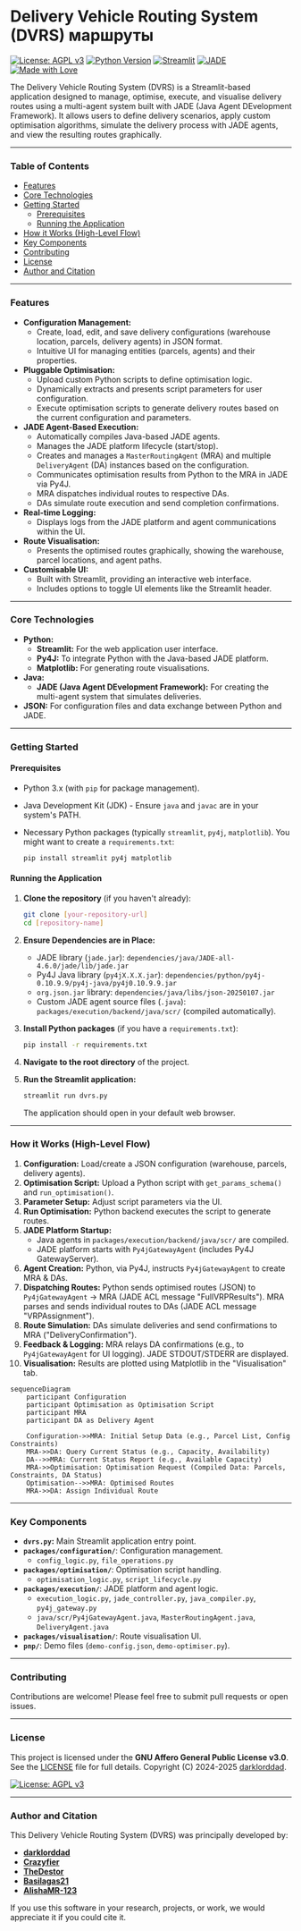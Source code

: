 # Delivery Vehicle Routing System (DVRS)  маршруты

[![License: AGPL v3](https://img.shields.io/badge/License-AGPL%20v3-blue.svg)](https://www.gnu.org/licenses/agpl-3.0)
[![Python Version](https://img.shields.io/badge/python-3.x-blue.svg)](https://www.python.org/downloads/)
[![Streamlit](https://img.shields.io/badge/Streamlit-deployed-brightgreen.svg)](https://streamlit.io)
[![JADE](https://img.shields.io/badge/Framework-JADE-orange.svg)](http://jade.tilab.com/)
[![Made with Love](https://img.shields.io/badge/made%20with-%E2%9D%A4%EF%B8%8F-red.svg)]()

The Delivery Vehicle Routing System (DVRS) is a Streamlit-based application designed to manage, optimise, execute, and visualise delivery routes using a multi-agent system built with JADE (Java Agent DEvelopment Framework). It allows users to define delivery scenarios, apply custom optimisation algorithms, simulate the delivery process with JADE agents, and view the resulting routes graphically.

---

### Table of Contents

* [Features](#-features)
* [Core Technologies](#️-core-technologies)
* [Getting Started](#-getting-started)
    * [Prerequisites](#prerequisites)
    * [Running the Application](#running-the-application)
* [How it Works (High-Level Flow)](#️-how-it-works-high-level-flow)
* [Key Components](#-key-components)
* [Contributing](#-contributing)
* [License](#-license)
* [Author and Citation](#-author--citation)

---

### Features

* **Configuration Management:**
    * Create, load, edit, and save delivery configurations (warehouse location, parcels, delivery agents) in JSON format.
    * Intuitive UI for managing entities (parcels, agents) and their properties.
* **Pluggable Optimisation:**
    * Upload custom Python scripts to define optimisation logic.
    * Dynamically extracts and presents script parameters for user configuration.
    * Execute optimisation scripts to generate delivery routes based on the current configuration and parameters.
* **JADE Agent-Based Execution:**
    * Automatically compiles Java-based JADE agents.
    * Manages the JADE platform lifecycle (start/stop).
    * Creates and manages a `MasterRoutingAgent` (MRA) and multiple `DeliveryAgent` (DA) instances based on the configuration.
    * Communicates optimisation results from Python to the MRA in JADE via Py4J.
    * MRA dispatches individual routes to respective DAs.
    * DAs simulate route execution and send completion confirmations.
* **Real-time Logging:**
    * Displays logs from the JADE platform and agent communications within the UI.
* **Route Visualisation:**
    * Presents the optimised routes graphically, showing the warehouse, parcel locations, and agent paths.
* **Customisable UI:**
    * Built with Streamlit, providing an interactive web interface.
    * Includes options to toggle UI elements like the Streamlit header.

---

### Core Technologies

* **Python:**
    * **Streamlit:** For the web application user interface.
    * **Py4J:** To integrate Python with the Java-based JADE platform.
    * **Matplotlib:** For generating route visualisations.
* **Java:**
    * **JADE (Java Agent DEvelopment Framework):** For creating the multi-agent system that simulates deliveries.
* **JSON:** For configuration files and data exchange between Python and JADE.

---

### Getting Started

#### Prerequisites

* Python 3.x (with `pip` for package management).
* Java Development Kit (JDK) - Ensure `java` and `javac` are in your system's PATH.
* Necessary Python packages (typically `streamlit`, `py4j`, `matplotlib`). You might want to create a `requirements.txt`:

    ```bash
    pip install streamlit py4j matplotlib
    ```

#### Running the Application

1.  **Clone the repository** (if you haven't already):
   
    ```bash
    git clone [your-repository-url]
    cd [repository-name]
    ```
3.  **Ensure Dependencies are in Place:**
    * JADE library (`jade.jar`): `dependencies/java/JADE-all-4.6.0/jade/lib/jade.jar`
    * Py4J Java library (`py4jX.X.X.jar`): `dependencies/python/py4j-0.10.9.9/py4j-java/py4j0.10.9.9.jar`
    * `org.json.jar` library: `dependencies/java/libs/json-20250107.jar`
    * Custom JADE agent source files (`.java`): `packages/execution/backend/java/scr/` (compiled automatically).
   
4.  **Install Python packages** (if you have a `requirements.txt`):
    ```bash
    pip install -r requirements.txt
    ```
5.  **Navigate to the root directory** of the project.
6.  **Run the Streamlit application:**
   
    ```bash
    streamlit run dvrs.py
    ```
    The application should open in your default web browser.

---

### How it Works (High-Level Flow)

1.  **Configuration:** Load/create a JSON configuration (warehouse, parcels, delivery agents).
2.  **Optimisation Script:** Upload a Python script with `get_params_schema()` and `run_optimisation()`.
3.  **Parameter Setup:** Adjust script parameters via the UI.
4.  **Run Optimisation:** Python backend executes the script to generate routes.
5.  **JADE Platform Startup:**
    * Java agents in `packages/execution/backend/java/scr/` are compiled.
    * JADE platform starts with `Py4jGatewayAgent` (includes Py4J GatewayServer).
6.  **Agent Creation:** Python, via Py4J, instructs `Py4jGatewayAgent` to create MRA & DAs.
7.  **Dispatching Routes:** Python sends optimised routes (JSON) to `Py4jGatewayAgent` → MRA (JADE ACL message "FullVRPResults"). MRA parses and sends individual routes to DAs (JADE ACL message "VRPAssignment").
8.  **Route Simulation:** DAs simulate deliveries and send confirmations to MRA ("DeliveryConfirmation").
9.  **Feedback & Logging:** MRA relays DA confirmations (e.g., to `Py4jGatewayAgent` for UI logging). JADE STDOUT/STDERR are displayed.
10. **Visualisation:** Results are plotted using Matplotlib in the "Visualisation" tab.

```mermaid
sequenceDiagram
    participant Configuration
    participant Optimisation as Optimisation Script
    participant MRA
    participant DA as Delivery Agent

    Configuration->>MRA: Initial Setup Data (e.g., Parcel List, Config Constraints)
    MRA->>DA: Query Current Status (e.g., Capacity, Availability)
    DA-->>MRA: Current Status Report (e.g., Available Capacity)
    MRA->>Optimisation: Optimisation Request (Compiled Data: Parcels, Constraints, DA Status)
    Optimisation-->>MRA: Optimised Routes
    MRA->>DA: Assign Individual Route
```

---

### Key Components

* **`dvrs.py`:** Main Streamlit application entry point.
* **`packages/configuration/`**: Configuration management.
    * `config_logic.py`, `file_operations.py`
* **`packages/optimisation/`**: Optimisation script handling.
    * `optimisation_logic.py`, `script_lifecycle.py`
* **`packages/execution/`**: JADE platform and agent logic.
    * `execution_logic.py`, `jade_controller.py`, `java_compiler.py`, `py4j_gateway.py`
    * `java/scr/Py4jGatewayAgent.java`, `MasterRoutingAgent.java`, `DeliveryAgent.java`
* **`packages/visualisation/`**: Route visualisation UI.
* **`pnp/`**: Demo files (`demo-config.json`, `demo-optimiser.py`).

---

### Contributing

Contributions are welcome! Please feel free to submit pull requests or open issues.

---

### License

This project is licensed under the **GNU Affero General Public License v3.0**.
See the [LICENSE](LICENSE) file for full details.
Copyright (C) 2024-2025 [darklorddad](https://github.com/darklorddad).

[![License: AGPL v3](https://img.shields.io/badge/License-AGPL%20v3-blue.svg)](https://www.gnu.org/licenses/agpl-3.0)

---

### Author and Citation

This Delivery Vehicle Routing System (DVRS) was principally developed by:

* **[darklorddad](https://github.com/darklorddad)**
* **[Crazyfier](https://github.com/Crazyfier)**
* **[TheDestor](https://github.com/TheDestor)**
* **[Basilagas21](https://github.com/Basilagas21)**
* **[AlishaMR-123](https://github.com/AlishaMR-123)**

If you use this software in your research, projects, or work, we would appreciate it if you could cite it.
